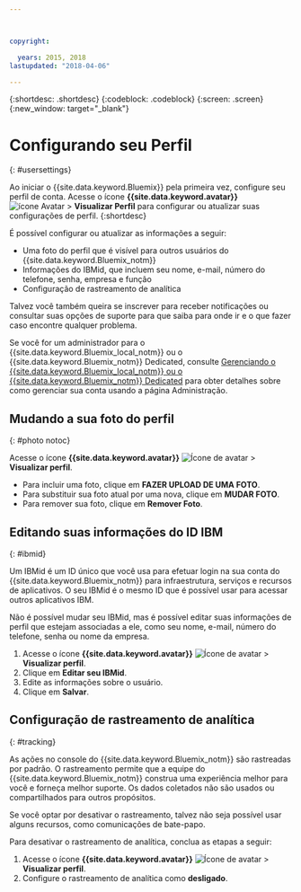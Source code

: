```yaml
---



copyright:

  years: 2015, 2018
lastupdated: "2018-04-06"

---
```


{:shortdesc: .shortdesc}
{:codeblock: .codeblock}
{:screen: .screen}
{:new_window: target="_blank"}

# Configurando seu Perfil
{: #usersettings}

Ao iniciar o {{site.data.keyword.Bluemix}} pela primeira vez, configure seu perfil de
conta. Acesse o ícone **{{site.data.keyword.avatar}}** ![ícone Avatar](../icons/i-avatar-icon.svg) &gt; **Visualizar Perfil** para configurar ou atualizar suas configurações de perfil.
{:shortdesc}

É possível configurar ou atualizar as informações a seguir:

 * Uma foto do perfil que é visível para outros usuários do {{site.data.keyword.Bluemix_notm}}
 * Informações do IBMid, que incluem seu nome, e-mail, número do telefone, senha, empresa e
função
 * Configuração de rastreamento de analítica

Talvez você também queira se inscrever para receber notificações ou consultar suas opções de suporte para
que saiba para onde ir e o que fazer caso encontre qualquer problema.

Se você for um administrador para o {{site.data.keyword.Bluemix_local_notm}} ou
o {{site.data.keyword.Bluemix_notm}} Dedicated, consulte
[Gerenciando o {{site.data.keyword.Bluemix_local_notm}} ou
o {{site.data.keyword.Bluemix_notm}} Dedicated](/docs/hybrid/index.html#mng) para obter detalhes sobre como gerenciar sua
conta usando a página Administração.

## Mudando a sua foto do perfil
{: #photo notoc}

Acesse o ícone **{{site.data.keyword.avatar}}** ![Ícone de avatar](../icons/i-avatar-icon.svg) &gt; **Visualizar perfil**.

  * Para incluir uma foto, clique em **FAZER UPLOAD DE UMA FOTO**.
  * Para substituir sua foto atual por uma nova, clique em **MUDAR FOTO**.
  * Para remover sua foto, clique em **Remover Foto**.

## Editando suas informações do ID IBM
{: #ibmid}

Um IBMid é um ID único que você usa para efetuar login na sua conta do
{{site.data.keyword.Bluemix_notm}}
para infraestrutura, serviços e recursos de aplicativos. O seu IBMid é o mesmo ID que é possível usar para acessar outros aplicativos IBM.

Não é possível mudar seu IBMid, mas é possível editar suas informações de perfil que estejam associadas a
ele, como seu nome, e-mail, número do telefone, senha ou nome da empresa.

1. Acesse o ícone **{{site.data.keyword.avatar}}** ![Ícone de avatar](../icons/i-avatar-icon.svg) &gt; **Visualizar perfil**.
2. Clique em **Editar seu IBMid**.
3. Edite as informações sobre o usuário.
4. Clique em **Salvar**.

## Configuração de rastreamento de analítica
{: #tracking}

As ações no console do {{site.data.keyword.Bluemix_notm}} são rastreadas por padrão. O rastreamento permite que a equipe do {{site.data.keyword.Bluemix_notm}} construa uma
experiência melhor para você e forneça melhor suporte. Os dados coletados não são usados ou compartilhados
para outros propósitos.

Se você optar por desativar o rastreamento, talvez não seja possível usar alguns recursos, como comunicações de bate-papo.

Para desativar o rastreamento de analítica, conclua as etapas a seguir:

1. Acesse o ícone **{{site.data.keyword.avatar}}** ![Ícone de avatar](../icons/i-avatar-icon.svg) &gt; **Visualizar perfil**.
2. Configure o rastreamento de analítica como **desligado**.
